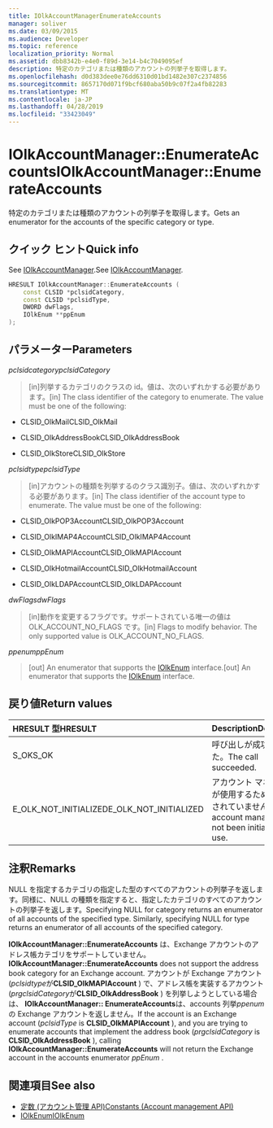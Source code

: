 ```yaml
---
title: IOlkAccountManagerEnumerateAccounts
manager: soliver
ms.date: 03/09/2015
ms.audience: Developer
ms.topic: reference
localization_priority: Normal
ms.assetid: dbb8342b-e4e0-f89d-3e14-b4c7049095ef
description: 特定のカテゴリまたは種類のアカウントの列挙子を取得します。
ms.openlocfilehash: d0d383dee0e76dd6310d01bd1482e307c2374856
ms.sourcegitcommit: 8657170d071f9bcf680aba50b9c07f2a4fb82283
ms.translationtype: MT
ms.contentlocale: ja-JP
ms.lasthandoff: 04/28/2019
ms.locfileid: "33423049"
---
```

# <a name="iolkaccountmanagerenumerateaccounts"></a><span data-ttu-id="7cf46-103">IOlkAccountManager::EnumerateAccounts</span><span class="sxs-lookup"><span data-stu-id="7cf46-103">IOlkAccountManager::EnumerateAccounts</span></span>

<span data-ttu-id="7cf46-104">特定のカテゴリまたは種類のアカウントの列挙子を取得します。</span><span class="sxs-lookup"><span data-stu-id="7cf46-104">Gets an enumerator for the accounts of the specific category or type.</span></span>
  
## <a name="quick-info"></a><span data-ttu-id="7cf46-105">クイック ヒント</span><span class="sxs-lookup"><span data-stu-id="7cf46-105">Quick info</span></span>

<span data-ttu-id="7cf46-106">See [IOlkAccountManager](iolkaccountmanager.md).</span><span class="sxs-lookup"><span data-stu-id="7cf46-106">See [IOlkAccountManager](iolkaccountmanager.md).</span></span>
  
```cpp
HRESULT IOlkAccountManager::EnumerateAccounts (  
    const CLSID *pclsidCategory, 
    const CLSID *pclsidType, 
    DWORD dwFlags, 
    IOlkEnum **ppEnum 
);

```

## <a name="parameters"></a><span data-ttu-id="7cf46-107">パラメーター</span><span class="sxs-lookup"><span data-stu-id="7cf46-107">Parameters</span></span>

<span data-ttu-id="7cf46-108">_pclsidcategory_</span><span class="sxs-lookup"><span data-stu-id="7cf46-108">_pclsidCategory_</span></span>
  
> <span data-ttu-id="7cf46-p101">[in]列挙するカテゴリのクラスの id。値は、次のいずれかする必要があります。</span><span class="sxs-lookup"><span data-stu-id="7cf46-p101">[in] The class identifier of the category to enumerate. The value must be one of the following:</span></span>
    
   - <span data-ttu-id="7cf46-111">CLSID_OlkMail</span><span class="sxs-lookup"><span data-stu-id="7cf46-111">CLSID_OlkMail</span></span> 
    
   -  <span data-ttu-id="7cf46-112">CLSID_OlkAddressBook</span><span class="sxs-lookup"><span data-stu-id="7cf46-112">CLSID_OlkAddressBook</span></span> 
    
   - <span data-ttu-id="7cf46-113">CLSID_OlkStore</span><span class="sxs-lookup"><span data-stu-id="7cf46-113">CLSID_OlkStore</span></span> 
    
<span data-ttu-id="7cf46-114">_pclsidtype_</span><span class="sxs-lookup"><span data-stu-id="7cf46-114">_pclsidType_</span></span>
  
> <span data-ttu-id="7cf46-p102">[in]アカウントの種類を列挙するのクラス識別子。値は、次のいずれかする必要があります。</span><span class="sxs-lookup"><span data-stu-id="7cf46-p102">[in] The class identifier of the account type to enumerate. The value must be one of the following:</span></span>
    
   - <span data-ttu-id="7cf46-117">CLSID_OlkPOP3Account</span><span class="sxs-lookup"><span data-stu-id="7cf46-117">CLSID_OlkPOP3Account</span></span>
    
   - <span data-ttu-id="7cf46-118">CLSID_OlkIMAP4Account</span><span class="sxs-lookup"><span data-stu-id="7cf46-118">CLSID_OlkIMAP4Account</span></span>
    
   - <span data-ttu-id="7cf46-119">CLSID_OlkMAPIAccount</span><span class="sxs-lookup"><span data-stu-id="7cf46-119">CLSID_OlkMAPIAccount</span></span>
    
   - <span data-ttu-id="7cf46-120">CLSID_OlkHotmailAccount</span><span class="sxs-lookup"><span data-stu-id="7cf46-120">CLSID_OlkHotmailAccount</span></span>
    
   - <span data-ttu-id="7cf46-121">CLSID_OlkLDAPAccount</span><span class="sxs-lookup"><span data-stu-id="7cf46-121">CLSID_OlkLDAPAccount</span></span>
    
<span data-ttu-id="7cf46-122">_dwFlags_</span><span class="sxs-lookup"><span data-stu-id="7cf46-122">_dwFlags_</span></span>
  
> <span data-ttu-id="7cf46-p103">[in]動作を変更するフラグです。サポートされている唯一の値は OLK_ACCOUNT_NO_FLAGS です。</span><span class="sxs-lookup"><span data-stu-id="7cf46-p103">[in] Flags to modify behavior. The only supported value is OLK_ACCOUNT_NO_FLAGS.</span></span>
    
<span data-ttu-id="7cf46-125">_ppenum_</span><span class="sxs-lookup"><span data-stu-id="7cf46-125">_ppEnum_</span></span>
  
> <span data-ttu-id="7cf46-126">[out] An enumerator that supports the [IOlkEnum](iolkenum.md) interface.</span><span class="sxs-lookup"><span data-stu-id="7cf46-126">[out] An enumerator that supports the [IOlkEnum](iolkenum.md) interface.</span></span> 
    
## <a name="return-values"></a><span data-ttu-id="7cf46-127">戻り値</span><span class="sxs-lookup"><span data-stu-id="7cf46-127">Return values</span></span>

|<span data-ttu-id="7cf46-128">**HRESULT 型**</span><span class="sxs-lookup"><span data-stu-id="7cf46-128">**HRESULT**</span></span>|<span data-ttu-id="7cf46-129">**Description**</span><span class="sxs-lookup"><span data-stu-id="7cf46-129">**Description**</span></span>|
|:-----|:-----|
|<span data-ttu-id="7cf46-130">S_OK</span><span class="sxs-lookup"><span data-stu-id="7cf46-130">S_OK</span></span>  <br/> |<span data-ttu-id="7cf46-131">呼び出しが成功しました。</span><span class="sxs-lookup"><span data-stu-id="7cf46-131">The call succeeded.</span></span>  <br/> |
|<span data-ttu-id="7cf46-132">E_OLK_NOT_INITIALIZED</span><span class="sxs-lookup"><span data-stu-id="7cf46-132">E_OLK_NOT_INITIALIZED</span></span>  <br/> |<span data-ttu-id="7cf46-133">アカウント マネージャーが使用するために初期化されていません。</span><span class="sxs-lookup"><span data-stu-id="7cf46-133">The account manager has not been initialized for use.</span></span>  <br/> |
   
## <a name="remarks"></a><span data-ttu-id="7cf46-134">注釈</span><span class="sxs-lookup"><span data-stu-id="7cf46-134">Remarks</span></span>

<span data-ttu-id="7cf46-p104">NULL を指定するカテゴリの指定した型のすべてのアカウントの列挙子を返します。同様に、NULL の種類を指定すると、指定したカテゴリのすべてのアカウントの列挙子を返します。</span><span class="sxs-lookup"><span data-stu-id="7cf46-p104">Specifying NULL for category returns an enumerator of all accounts of the specified type. Similarly, specifying NULL for type returns an enumerator of all accounts of the specified category.</span></span>
  
 <span data-ttu-id="7cf46-137">**IOlkAccountManager::EnumerateAccounts** は、Exchange アカウントのアドレス帳カテゴリをサポートしていません。</span><span class="sxs-lookup"><span data-stu-id="7cf46-137">**IOlkAccountManager::EnumerateAccounts** does not support the address book category for an Exchange account.</span></span> <span data-ttu-id="7cf46-138">アカウントが Exchange アカウント (*pclsidtype*が**CLSID_OlkMAPIAccount** ) で、アドレス帳を実装するアカウント (*prgclsidCategory*が**CLSID_OlkAddressBook** ) を列挙しようとしている場合は、 **IOlkAccountManager:: EnumerateAccounts**は、accounts 列挙*ppenum*の Exchange アカウントを返しません。</span><span class="sxs-lookup"><span data-stu-id="7cf46-138">If the account is an Exchange account (*pclsidType*  is **CLSID_OlkMAPIAccount** ), and you are trying to enumerate accounts that implement the address book (*prgclsidCategory*  is **CLSID_OlkAddressBook** ), calling **IOlkAccountManager::EnumerateAccounts** will not return the Exchange account in the accounts enumerator  *ppEnum*  .</span></span> 
  
## <a name="see-also"></a><span data-ttu-id="7cf46-139">関連項目</span><span class="sxs-lookup"><span data-stu-id="7cf46-139">See also</span></span>

- [<span data-ttu-id="7cf46-140">定数 (アカウント管理 API)</span><span class="sxs-lookup"><span data-stu-id="7cf46-140">Constants (Account management API)</span></span>](constants-account-management-api.md)  
- [<span data-ttu-id="7cf46-141">IOlkEnum</span><span class="sxs-lookup"><span data-stu-id="7cf46-141">IOlkEnum</span></span>](iolkenum.md)

